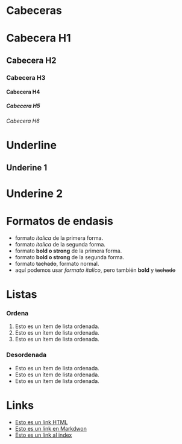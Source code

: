 # Cabeceras
# Cabecera H1
## Cabecera H2
### Cabecera H3
#### Cabecera H4
##### Cabecera H5
###### Cabecera H6

# Underline
Underine 1
----------
Underine 2
==========

# Formatos de endasis
- formato *italica* de la primera forma.
- formato _italica_ de la segunda forma.
- formato **bold o strong** de la primera forma.
- formato __bold o strong__ de la segunda forma.
- formato ~~tachado~~, formato normal.
- aquí podemos usar *formato italico*, pero también **bold** y ~~tachado~~

# Listas
### Ordena

1. Esto es un ítem de lista ordenada.
1. Esto es un ítem de lista ordenada.
1. Esto es un ítem de lista ordenada.

### Desordenada

- Esto es un ítem de lista ordenada.
- Esto es un ítem de lista ordenada.
- Esto es un ítem de lista ordenada.

# Links
- <a href="http://www.google.com">Esto es un link HTML</a>
- [Esto es un link en Markdwon](http://www.google.com)
- [Esto es un link al index](index.html)